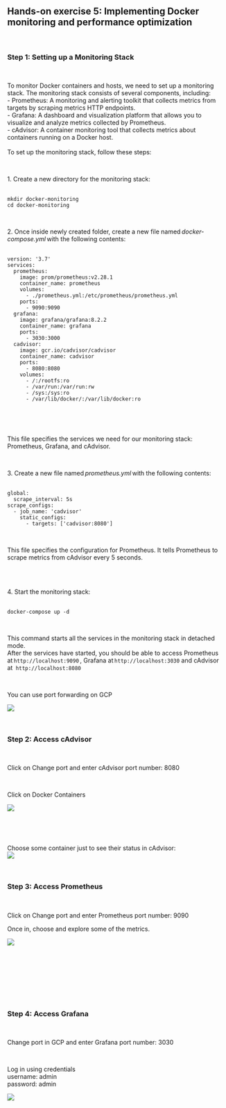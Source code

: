 <h2>Hands-on exercise 5: Implementing Docker monitoring and performance optimization</h2>
<p>&nbsp;</p>
<h3>Step 1: Setting up a Monitoring Stack</h3>
<p>&nbsp;</p>
<div>To monitor Docker containers and hosts, we need to set up a monitoring stack. The monitoring stack consists of several components, including:</div>
<div>- Prometheus: A monitoring and alerting toolkit that collects metrics from targets by scraping metrics HTTP endpoints.</div>
<div>- Grafana: A dashboard and visualization platform that allows you to visualize and analyze metrics collected by Prometheus.</div>
<div>- cAdvisor: A container monitoring tool that collects metrics about containers running on a Docker host.</div>
<div>&nbsp;</div>
<div>To set up the monitoring stack, follow these steps:</div>
<p>&nbsp;</p>
<div>1. Create a new directory for the monitoring stack:</div>
<div>&nbsp;</div>
<div>
<pre class="language-markup"><code>mkdir docker-monitoring
cd docker-monitoring</code></pre>
</div>
<p>&nbsp;</p>
<div>2. Once inside newly created folder, create a new file named <em>docker-compose.yml </em>with the following contents:</div>
<div>&nbsp;</div>
<div>
<pre class="language-markup"><code>version: '3.7'   
services:   
  prometheus:   
    image: prom/prometheus:v2.28.1   
    container_name: prometheus   
    volumes:   
      - ./prometheus.yml:/etc/prometheus/prometheus.yml   
    ports:   
      - 9090:9090   
  grafana:   
    image: grafana/grafana:8.2.2   
    container_name: grafana   
    ports:   
      - 3030:3000  
  cadvisor:   
    image: gcr.io/cadvisor/cadvisor  
    container_name: cadvisor   
    ports:   
      - 8080:8080   
    volumes:   
      - /:/rootfs:ro   
      - /var/run:/var/run:rw   
      - /sys:/sys:ro   
      - /var/lib/docker/:/var/lib/docker:ro  </code></pre>
</div>
<div>&nbsp;</div>
<p>&nbsp;</p>
<div>This file specifies the services we need for our monitoring stack: Prometheus, Grafana, and cAdvisor.</div>
<p>&nbsp;</p>
<div>3. Create a new file named <em>prometheus.yml</em> with the following contents:</div>
<div>&nbsp;</div>
<div>
<pre class="language-markup"><code>global:   
  scrape_interval: 5s   
scrape_configs:   
  - job_name: 'cadvisor'   
    static_configs:   
      - targets: ['cadvisor:8080']   </code></pre>
</div>
<p>&nbsp;</p>
<div>This file specifies the configuration for Prometheus. It tells Prometheus to scrape metrics from cAdvisor every 5 seconds.</div>
<p><br><br></p>
<div>4. Start the monitoring stack:</div>
<div>&nbsp;</div>
<div>
<pre class="language-markup"><code>docker-compose up -d</code></pre>
</div>
<p>&nbsp;</p>
<div>This command starts all the services in the monitoring stack in detached mode.</div>
<div>After the services have started, you should be able to access Prometheus at <code>http://localhost:9090</code> , Grafana at <code>http://localhost:3030</code> and cAdvisor at<code> http://localhost:8080</code></div>
<p>&nbsp;</p>
<div>You can use port forwarding on GCP</div>
<p><img src = "https://raw.githubusercontent.com/DavidCox88/adv-docker-workshop/main/Lab_9/Images/gcp-port-forwarding.png"></p>
<div>&nbsp;</div>
<h3>Step 2: Access cAdvisor</h3>
<p>&nbsp;</p>
<div>Click on Change port and enter cAdvisor port number: 8080</div>
<p>&nbsp;</p>
<div>Click on Docker Containers</div>
<p><img src = "https://raw.githubusercontent.com/DavidCox88/adv-docker-workshop/main/Lab_9/Images/cAdvisor1.png"></p>
<div>&nbsp;</div>
<p>&nbsp;</p>
<div>Choose some container just to see their status in cAdvisor:</div>
<div><img src = "https://raw.githubusercontent.com/DavidCox88/adv-docker-workshop/main/Lab_9/Images/cAdvisor2.png"></div>
<p>&nbsp;</p>
<div>
<h3>Step 3: Access Prometheus</h3>
<p>&nbsp;</p>
<div>Click on Change port and enter Prometheus port number: 9090</div>
<p>Once in, choose and explore some of the metrics.</p>
<div><img src = "https://raw.githubusercontent.com/DavidCox88/adv-docker-workshop/main/Lab_9/Images/prometheus.png"></div>
<p>&nbsp;</p>
<div>&nbsp;</div>
<p>&nbsp;</p>
</div>
<p>&nbsp;</p>
<h3>Step 4: Access Grafana</h3>
<p>&nbsp;</p>
<div>Change port in GCP and enter Grafana port number: 3030</div>
<p>&nbsp;</p>
<div>Log in using credentials<br>username: admin</div>
<div>password: admin</div>
<p><img src = "https://raw.githubusercontent.com/DavidCox88/adv-docker-workshop/main/Lab_9/Images/grafana.png")</p>
<p><br><br></p>